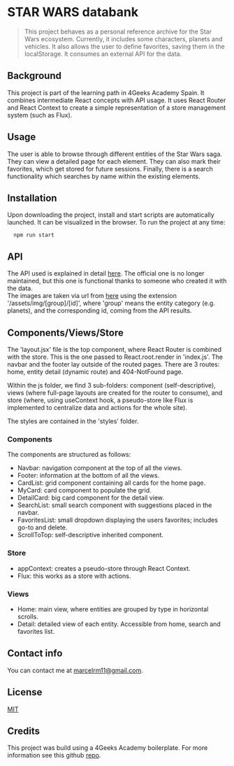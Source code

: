 # STAR WARS databank

> This project behaves as a personal reference archive for the Star Wars ecosystem. Currently, it includes some characters, planets and vehicles. It also allows the user to define favorites, saving them in the localStorage. It consumes an external API for the data.

## Background

This project is part of the learning path in 4Geeks Academy Spain. It combines intermediate React concepts with API usage. It uses React Router and React Context to create a simple representation of a store management system (such as Flux).

## Usage

The user is able to browse through different entities of the Star Wars saga. They can view a detailed page for each element. They can also mark their favorites, which get stored for future sessions. Finally, there is a search functionality which searches by name within the existing elements.

## Installation

Upon downloading the project, install and start scripts are automatically launched. It can be visualized in the browser.
To run the project at any time:

```shell
  npm run start
```

## API

The API used is explained in detail [here](https://www.swapi.tech/). The official one is no longer maintained, but this one is functional thanks to someone who created it with the data.\
The images are taken via url from [here](https://starwars-visualguide.com/#/) using the extension '/assets/img/[group]/[id]', where 'group' means the entity category (e.g. planets), and the corresponding id, coming from the API results.

## Components/Views/Store

The 'layout.jsx' file is the top component, where React Router is combined with the store. This is the one passed to React.root.render in 'index.js'. The navbar and the footer lay outside of the routed pages. There are 3 routes: home, entity detail (dynamic route) and 404-NotFound page.

Within the js folder, we find 3 sub-folders: component (self-descriptive), views (where full-page layouts are created for the router to consume), and store (where, using useContext hook, a pseudo-store like Flux is implemented to centralize data and actions for the whole site).

The styles are contained in the 'styles' folder. 

### Components

The components are structured as follows:
- Navbar: navigation component at the top of all the views.
- Footer: information at the bottom of all the views.
- CardList: grid component containing all cards for the home page.
- MyCard: card component to populate the grid.
- DetailCard: big card component for the detail view.
- SearchList: small search component with suggestions placed in the navbar.
- FavoritesList: small dropdown displaying the users favorites; includes go-to and delete.
- ScrollToTop: self-descriptive inherited component.

### Store

- appContext: creates a pseudo-store through React Context.
- Flux: this works as a store with actions.

### Views

- Home: main view, where entities are grouped by type in horizontal scrolls.
- Detail: detailed view of each entity. Accessible from home, search and favorites list.

## Contact info

You can contact me at [marcelrm11@gmail.com](mailto:marcelrm11@gmail.com).

## License

[MIT](https://opensource.org/licenses/MIT)

## Credits

This project was build using a 4Geeks Academy boilerplate. 
For more information see this github [repo](https://github.com/4GeeksAcademy/react-hello-webapp).
